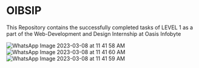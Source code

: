 # OIBSIP
This Repository contains the successfully completed tasks of LEVEL 1 as a part of the Web-Development and Design Internship at Oasis Infobyte

![WhatsApp Image 2023-03-08 at 11 41 58 AM](https://user-images.githubusercontent.com/98749538/224072572-0c1da845-2f6c-42ad-80cb-599a9abe7c49.jpeg)
![WhatsApp Image 2023-03-08 at 11 41 60 AM](https://user-images.githubusercontent.com/98749538/224073434-219f2c5c-b6d9-4bcd-8ed0-8238f1b90199.jpeg)
![WhatsApp Image 2023-03-08 at 11 41 59 AM](https://user-images.githubusercontent.com/98749538/224072731-6ccec468-4f1a-4e19-91a1-b8a14fb80c18.jpeg)


